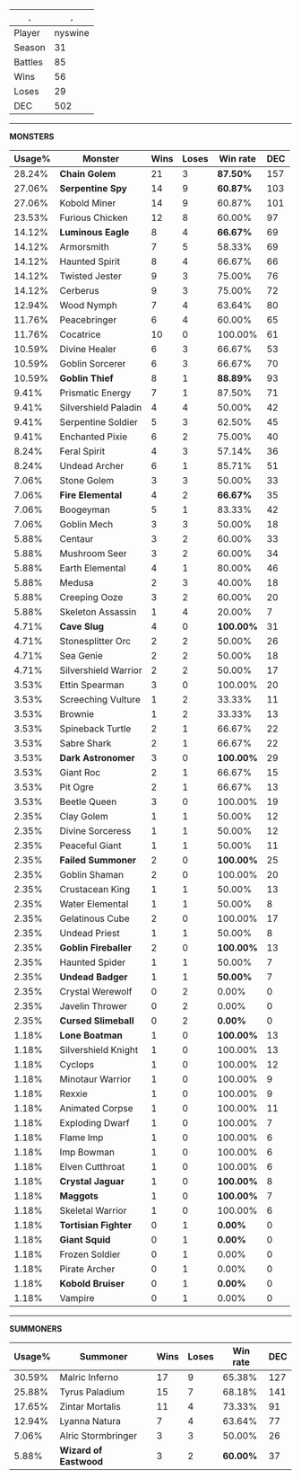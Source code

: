 .|.
|-|-
Player|nyswine
Season|31
Battles|85
Wins|56
Loses|29
DEC|502

---
**MONSTERS**

Usage%|Monster|Wins|Loses|Win rate|DEC|
-|-|-|-|-|-|
28.24%|**Chain Golem**|21|3|**87.50%**|157|
27.06%|**Serpentine Spy**|14|9|**60.87%**|103|
27.06%|Kobold Miner|14|9|60.87%|101|
23.53%|Furious Chicken|12|8|60.00%|97|
14.12%|**Luminous Eagle**|8|4|**66.67%**|69|
14.12%|Armorsmith|7|5|58.33%|69|
14.12%|Haunted Spirit|8|4|66.67%|66|
14.12%|Twisted Jester|9|3|75.00%|76|
14.12%|Cerberus|9|3|75.00%|72|
12.94%|Wood Nymph|7|4|63.64%|80|
11.76%|Peacebringer|6|4|60.00%|65|
11.76%|Cocatrice|10|0|100.00%|61|
10.59%|Divine Healer|6|3|66.67%|53|
10.59%|Goblin Sorcerer|6|3|66.67%|70|
10.59%|**Goblin Thief**|8|1|**88.89%**|93|
9.41%|Prismatic Energy|7|1|87.50%|71|
9.41%|Silvershield Paladin|4|4|50.00%|42|
9.41%|Serpentine Soldier|5|3|62.50%|45|
9.41%|Enchanted Pixie|6|2|75.00%|40|
8.24%|Feral Spirit|4|3|57.14%|36|
8.24%|Undead Archer|6|1|85.71%|51|
7.06%|Stone Golem|3|3|50.00%|33|
7.06%|**Fire Elemental**|4|2|**66.67%**|35|
7.06%|Boogeyman|5|1|83.33%|42|
7.06%|Goblin Mech|3|3|50.00%|18|
5.88%|Centaur|3|2|60.00%|33|
5.88%|Mushroom Seer|3|2|60.00%|34|
5.88%|Earth Elemental|4|1|80.00%|46|
5.88%|Medusa|2|3|40.00%|18|
5.88%|Creeping Ooze|3|2|60.00%|20|
5.88%|Skeleton Assassin|1|4|20.00%|7|
4.71%|**Cave Slug**|4|0|**100.00%**|31|
4.71%|Stonesplitter Orc|2|2|50.00%|26|
4.71%|Sea Genie|2|2|50.00%|18|
4.71%|Silvershield Warrior|2|2|50.00%|17|
3.53%|Ettin Spearman|3|0|100.00%|20|
3.53%|Screeching Vulture|1|2|33.33%|11|
3.53%|Brownie|1|2|33.33%|13|
3.53%|Spineback Turtle|2|1|66.67%|22|
3.53%|Sabre Shark|2|1|66.67%|22|
3.53%|**Dark Astronomer**|3|0|**100.00%**|29|
3.53%|Giant Roc|2|1|66.67%|15|
3.53%|Pit Ogre|2|1|66.67%|13|
3.53%|Beetle Queen|3|0|100.00%|19|
2.35%|Clay Golem|1|1|50.00%|12|
2.35%|Divine Sorceress|1|1|50.00%|12|
2.35%|Peaceful Giant|1|1|50.00%|11|
2.35%|**Failed Summoner**|2|0|**100.00%**|25|
2.35%|Goblin Shaman|2|0|100.00%|20|
2.35%|Crustacean King|1|1|50.00%|13|
2.35%|Water Elemental|1|1|50.00%|8|
2.35%|Gelatinous Cube|2|0|100.00%|17|
2.35%|Undead Priest|1|1|50.00%|8|
2.35%|**Goblin Fireballer**|2|0|**100.00%**|13|
2.35%|Haunted Spider|1|1|50.00%|7|
2.35%|**Undead Badger**|1|1|**50.00%**|7|
2.35%|Crystal Werewolf|0|2|0.00%|0|
2.35%|Javelin Thrower|0|2|0.00%|0|
2.35%|**Cursed Slimeball**|0|2|**0.00%**|0|
1.18%|**Lone Boatman**|1|0|**100.00%**|13|
1.18%|Silvershield Knight|1|0|100.00%|13|
1.18%|Cyclops|1|0|100.00%|12|
1.18%|Minotaur Warrior|1|0|100.00%|9|
1.18%|Rexxie|1|0|100.00%|9|
1.18%|Animated Corpse|1|0|100.00%|11|
1.18%|Exploding Dwarf|1|0|100.00%|7|
1.18%|Flame Imp|1|0|100.00%|6|
1.18%|Imp Bowman|1|0|100.00%|6|
1.18%|Elven Cutthroat|1|0|100.00%|6|
1.18%|**Crystal Jaguar**|1|0|**100.00%**|8|
1.18%|**Maggots**|1|0|**100.00%**|7|
1.18%|Skeletal Warrior|1|0|100.00%|6|
1.18%|**Tortisian Fighter**|0|1|**0.00%**|0|
1.18%|**Giant Squid**|0|1|**0.00%**|0|
1.18%|Frozen Soldier|0|1|0.00%|0|
1.18%|Pirate Archer|0|1|0.00%|0|
1.18%|**Kobold Bruiser**|0|1|**0.00%**|0|
1.18%|Vampire|0|1|0.00%|0|

---
**SUMMONERS**

Usage%|Summoner|Wins|Loses|Win rate|DEC|
-|-|-|-|-|-|
30.59%|Malric Inferno|17|9|65.38%|127|
25.88%|Tyrus Paladium|15|7|68.18%|141|
17.65%|Zintar Mortalis|11|4|73.33%|91|
12.94%|Lyanna Natura|7|4|63.64%|77|
7.06%|Alric Stormbringer|3|3|50.00%|26|
5.88%|**Wizard of Eastwood**|3|2|**60.00%**|37|
